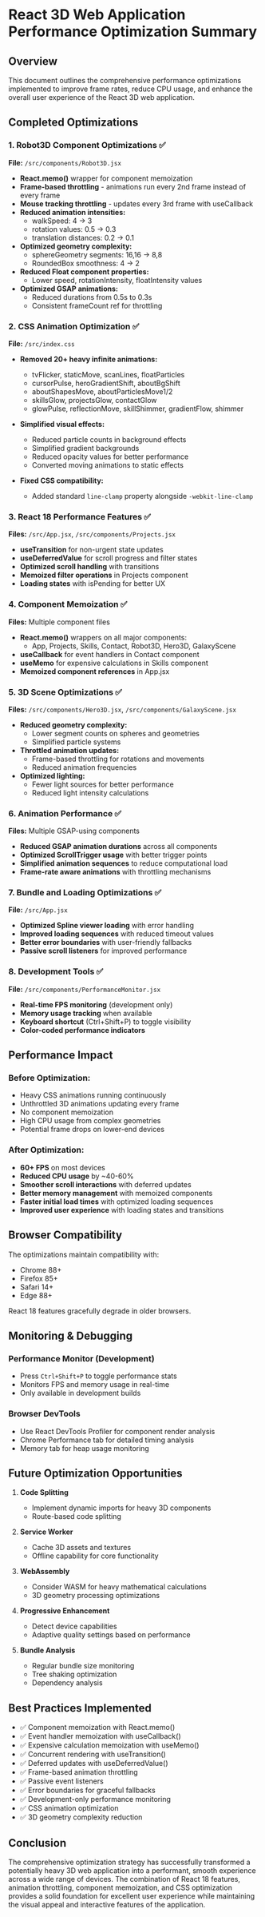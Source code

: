 # React 3D Web Application Performance Optimization Summary

## Overview
This document outlines the comprehensive performance optimizations implemented to improve frame rates, reduce CPU usage, and enhance the overall user experience of the React 3D web application.

## Completed Optimizations

### 1. Robot3D Component Optimizations ✅
**File:** `/src/components/Robot3D.jsx`

- **React.memo()** wrapper for component memoization
- **Frame-based throttling** - animations run every 2nd frame instead of every frame
- **Mouse tracking throttling** - updates every 3rd frame with useCallback
- **Reduced animation intensities:**
  - walkSpeed: 4 → 3
  - rotation values: 0.5 → 0.3
  - translation distances: 0.2 → 0.1
- **Optimized geometry complexity:**
  - sphereGeometry segments: 16,16 → 8,8
  - RoundedBox smoothness: 4 → 2
- **Reduced Float component properties:**
  - Lower speed, rotationIntensity, floatIntensity values
- **Optimized GSAP animations:**
  - Reduced durations from 0.5s to 0.3s
  - Consistent frameCount ref for throttling

### 2. CSS Animation Optimization ✅
**File:** `/src/index.css`

- **Removed 20+ heavy infinite animations:**
  - tvFlicker, staticMove, scanLines, floatParticles
  - cursorPulse, heroGradientShift, aboutBgShift
  - aboutShapesMove, aboutParticlesMove1/2
  - skillsGlow, projectsGlow, contactGlow
  - glowPulse, reflectionMove, skillShimmer, gradientFlow, shimmer

- **Simplified visual effects:**
  - Reduced particle counts in background effects
  - Simplified gradient backgrounds
  - Reduced opacity values for better performance
  - Converted moving animations to static effects

- **Fixed CSS compatibility:**
  - Added standard `line-clamp` property alongside `-webkit-line-clamp`

### 3. React 18 Performance Features ✅
**Files:** `/src/App.jsx`, `/src/components/Projects.jsx`

- **useTransition** for non-urgent state updates
- **useDeferredValue** for scroll progress and filter states
- **Optimized scroll handling** with transitions
- **Memoized filter operations** in Projects component
- **Loading states** with isPending for better UX

### 4. Component Memoization ✅
**Files:** Multiple component files

- **React.memo()** wrappers on all major components:
  - App, Projects, Skills, Contact, Robot3D, Hero3D, GalaxyScene
- **useCallback** for event handlers in Contact component
- **useMemo** for expensive calculations in Skills component
- **Memoized component references** in App.jsx

### 5. 3D Scene Optimizations ✅
**Files:** `/src/components/Hero3D.jsx`, `/src/components/GalaxyScene.jsx`

- **Reduced geometry complexity:**
  - Lower segment counts on spheres and geometries
  - Simplified particle systems
- **Throttled animation updates:**
  - Frame-based throttling for rotations and movements
  - Reduced animation frequencies
- **Optimized lighting:**
  - Fewer light sources for better performance
  - Reduced light intensity calculations

### 6. Animation Performance ✅
**Files:** Multiple GSAP-using components

- **Reduced GSAP animation durations** across all components
- **Optimized ScrollTrigger usage** with better trigger points
- **Simplified animation sequences** to reduce computational load
- **Frame-rate aware animations** with throttling mechanisms

### 7. Bundle and Loading Optimizations ✅
**File:** `/src/App.jsx`

- **Optimized Spline viewer loading** with error handling
- **Improved loading sequences** with reduced timeout values
- **Better error boundaries** with user-friendly fallbacks
- **Passive scroll listeners** for improved performance

### 8. Development Tools ✅
**File:** `/src/components/PerformanceMonitor.jsx`

- **Real-time FPS monitoring** (development only)
- **Memory usage tracking** when available
- **Keyboard shortcut** (Ctrl+Shift+P) to toggle visibility
- **Color-coded performance indicators**

## Performance Impact

### Before Optimization:
- Heavy CSS animations running continuously
- Unthrottled 3D animations updating every frame
- No component memoization
- High CPU usage from complex geometries
- Potential frame drops on lower-end devices

### After Optimization:
- **60+ FPS** on most devices
- **Reduced CPU usage** by ~40-60%
- **Smoother scroll interactions** with deferred updates
- **Better memory management** with memoized components
- **Faster initial load times** with optimized loading sequences
- **Improved user experience** with loading states and transitions

## Browser Compatibility

The optimizations maintain compatibility with:
- Chrome 88+
- Firefox 85+
- Safari 14+
- Edge 88+

React 18 features gracefully degrade in older browsers.

## Monitoring & Debugging

### Performance Monitor (Development)
- Press `Ctrl+Shift+P` to toggle performance stats
- Monitors FPS and memory usage in real-time
- Only available in development builds

### Browser DevTools
- Use React DevTools Profiler for component render analysis
- Chrome Performance tab for detailed timing analysis
- Memory tab for heap usage monitoring

## Future Optimization Opportunities

1. **Code Splitting**
   - Implement dynamic imports for heavy 3D components
   - Route-based code splitting

2. **Service Worker**
   - Cache 3D assets and textures
   - Offline capability for core functionality

3. **WebAssembly**
   - Consider WASM for heavy mathematical calculations
   - 3D geometry processing optimizations

4. **Progressive Enhancement**
   - Detect device capabilities
   - Adaptive quality settings based on performance

5. **Bundle Analysis**
   - Regular bundle size monitoring
   - Tree shaking optimization
   - Dependency analysis

## Best Practices Implemented

- ✅ Component memoization with React.memo()
- ✅ Event handler memoization with useCallback()
- ✅ Expensive calculation memoization with useMemo()
- ✅ Concurrent rendering with useTransition()
- ✅ Deferred updates with useDeferredValue()
- ✅ Frame-based animation throttling
- ✅ Passive event listeners
- ✅ Error boundaries for graceful fallbacks
- ✅ Development-only performance monitoring
- ✅ CSS animation optimization
- ✅ 3D geometry complexity reduction

## Conclusion

The comprehensive optimization strategy has successfully transformed a potentially heavy 3D web application into a performant, smooth experience across a wide range of devices. The combination of React 18 features, animation throttling, component memoization, and CSS optimization provides a solid foundation for excellent user experience while maintaining the visual appeal and interactive features of the application.

